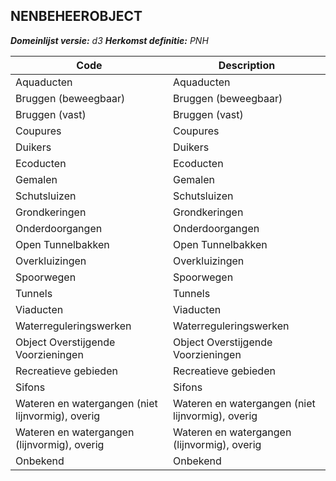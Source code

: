 ## NENBEHEEROBJECT

*__Domeinlijst versie:__ d3*
*__Herkomst definitie:__ PNH*

|__Code__ |__Description__	|
|	---	|	---	|
| Aquaducten | Aquaducten |
| Bruggen (beweegbaar) | Bruggen (beweegbaar) |
| Bruggen (vast) | Bruggen (vast) |
| Coupures | Coupures |
| Duikers | Duikers |
| Ecoducten | Ecoducten |
| Gemalen | Gemalen |
| Schutsluizen | Schutsluizen |
| Grondkeringen | Grondkeringen |
| Onderdoorgangen | Onderdoorgangen |
| Open Tunnelbakken | Open Tunnelbakken |
| Overkluizingen | Overkluizingen |
| Spoorwegen | Spoorwegen |
| Tunnels | Tunnels |
| Viaducten | Viaducten |
| Waterreguleringswerken | Waterreguleringswerken |
| Object Overstijgende Voorzieningen | Object Overstijgende Voorzieningen |
| Recreatieve gebieden | Recreatieve gebieden |
| Sifons | Sifons |
| Wateren en watergangen (niet lijnvormig), overig | Wateren en watergangen (niet lijnvormig), overig |
| Wateren en watergangen (lijnvormig), overig | Wateren en watergangen (lijnvormig), overig |
| Onbekend | Onbekend |
